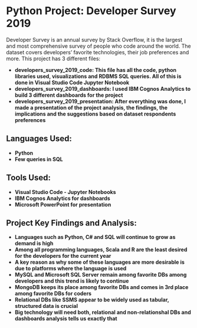 # Python Project: Developer Survey 2019
Developer Survey is an annual survey by Stack Overflow, it is the largest and most comprehensive survey of people who code around the world.
The dataset covers developers’ favorite technologies, their job preferences and more. 
This project has 3 different files: 
 + **developers_survey_2019_code: This file has all the code, python libraries used, visualizations and RDBMS SQL queries. All of this is done in Visual Studio Code Jupyter Notebook**
 + **developers_survey_2019_dashboards: I used  IBM Cognos Analytics to build 3 different dashboards for the project** 
 + **developers_survey_2019_presentation: After everything was done, I made a presentation of the project analysis, the findings, the implications and the suggestions based on dataset respondents preferences**
 
## Languages Used: 
 + **Python**
 + **Few queries in SQL**

## Tools Used:
+ **Visual Studio Code - Jupyter Notebooks**
+ **IBM Cognos Analytics for dashboards**
+ **Microsoft PowerPoint for presentation**

## Project Key Findings and Analysis: 
+ **Languages such as Python, C# and SQL will continue to grow as demand is high**
+ **Among all programming languages, Scala and R are the least desired for the developers for the current year**
+ **A key reason as why some of these languages are more desirable is due to platforms where the language is used**
+ **MySQL and Microsoft SQL Server remain among favorite DBs among developers and this trend is likely to continue**
+ **MongoDB keeps its place among favorite DBs and comes in 3rd place among favorite DBs for coders**
+ **Relational DBs like SSMS appear to be widely used as tabular, structured data is crucial**
+ **Big technology will need both, relational and non-relationshal DBs and dashboards analysis tells us exactly that**
